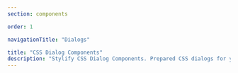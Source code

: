 ```yaml
---
section: components

order: 1

navigationTitle: "Dialogs"

title: "CSS Dialog Components"
description: "Stylify CSS Dialog Components. Prepared CSS dialogs for your next web project. Copy&Paste, without CSS framework."
---
```


<interactive-preview class="margin-bottom:48px"
min-height="300"
title="Dialog"
html-snippet="components/dialogs"></interactive-preview>
